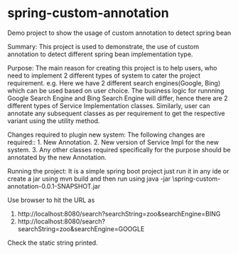 # spring-custom-annotation
 Demo project to show the usage of custom annotation to detect spring bean

 Summary: This project is used to demonstrate, the use of custom annotation to detect different spring bean implementation type.

 Purpose: The main reason for creating this project is to help users, who need to implement 2 different types of system to cater the project requirement.
 e.g. Here we have 2 different search engines(Google, Bing) which can be used based on user choice. The business logic for runnning Google Search Engine and Bing Search Engine will differ, hence there are 2 different types of Service Implementation classes. Similarly, user can annotate any subsequent classes as per requirement to get the respective variant using the utility method.

 Changes required to plugin new system: The following changes are required::
 	1. New Annotation.
 	2. New version of Service Impl for the new system.
 	3. Any other classes required specifically for the purpose should be annotated by the new Annotation.

 Running the project: It is a simple spring boot project just run it in any ide or create a jar using mvn build and then run using java -jar <path-name>\spring-custom-annotation-0.0.1-SNAPSHOT.jar

  Use browser to hit the URL as 
   1. http://localhost:8080/search?searchString=zoo&searchEngine=BING
   2. http://localhost:8080/search?searchString=zoo&searchEngine=GOOGLE

  Check the static string printed. 
